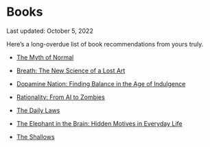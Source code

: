Books
=====

<div class="center">Last updated: October 5, 2022</div>

Here’s a long-overdue list of book recommendations from yours truly.

- [The Myth of Normal](https://drgabormate.com/book/the-myth-of-normal/)


- [Breath: The New Science of a Lost Art](https://www.goodreads.com/en/book/show/48890486-breath)


- [Dopamine Nation: Finding Balance in the Age of Indulgence](https://www.penguinrandomhouse.com/books/624957/dopamine-nation-by-anna-lembke-md/)


- [Rationality: From AI to Zombies](https://intelligence.org/rationality-ai-zombies/)


- [The Daily Laws](https://www.penguinrandomhouse.com/books/673666/the-daily-laws-by-robert-greene/)


- [The Elephant in the Brain: Hidden Motives in Everyday Life](https://www.goodreads.com/book/show/28820444-the-elephant-in-the-brain)


- [The Shallows](https://www.nicholascarr.com/?page_id=16)
